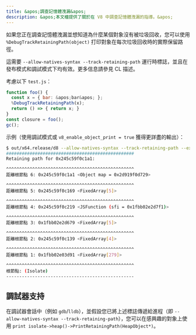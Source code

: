 ```yaml
---
title: &apos;調查記憶體洩漏&apos;
description: &apos;本文檔提供了關於在 V8 中調查記憶體洩漏的指導。&apos;
---
```

如果您正在調查記憶體洩漏並想知道為什麼某個對象沒有被垃圾回收，您可以使用 `%DebugTrackRetainingPath(object)` 打印對象在每次垃圾回收時的實際保留路徑。

這需要 `--allow-natives-syntax --track-retaining-path` 運行時標誌，並且在發布模式和調試模式下均有效。更多信息請參見 CL 描述。

考慮以下 `test.js`：

```js
function foo() {
  const x = { bar: &apos;bar&apos; };
  %DebugTrackRetainingPath(x);
  return () => { return x; }
}
const closure = foo();
gc();
```

示例（使用調試模式或 `v8_enable_object_print = true` 獲得更詳盡的輸出）：

```bash
$ out/x64.release/d8 --allow-natives-syntax --track-retaining-path --expose-gc test.js
#################################################
Retaining path for 0x245c59f0c1a1:

^^^^^^^^^^^^^^^^^^^^^^^^^^^^^^^^^^^^^^^^^^^^^^^^^
距離根節點 6: 0x245c59f0c1a1 <Object map = 0x2d919f0d729>

^^^^^^^^^^^^^^^^^^^^^^^^^^^^^^^^^^^^^^^^^^^^^^^^^
距離根節點 5: 0x245c59f0c169 <FixedArray[5]>

^^^^^^^^^^^^^^^^^^^^^^^^^^^^^^^^^^^^^^^^^^^^^^^^^
距離根節點 4: 0x245c59f0c219 <JSFunction (sfi = 0x1fbb02e2d7f1)>

^^^^^^^^^^^^^^^^^^^^^^^^^^^^^^^^^^^^^^^^^^^^^^^^^
距離根節點 3: 0x1fbb02e2d679 <FixedArray[5]>

^^^^^^^^^^^^^^^^^^^^^^^^^^^^^^^^^^^^^^^^^^^^^^^^^
距離根節點 2: 0x245c59f0c139 <FixedArray[4]>

^^^^^^^^^^^^^^^^^^^^^^^^^^^^^^^^^^^^^^^^^^^^^^^^^
距離根節點 1: 0x1fbb02e03d91 <FixedArray[279]>

^^^^^^^^^^^^^^^^^^^^^^^^^^^^^^^^^^^^^^^^^^^^^^^^^
根節點: (Isolate)
-------------------------------------------------
```

## 調試器支持

在調試器會話中（例如 `gdb`/`lldb`），並假設您已將上述標誌傳遞給進程（即 `--allow-natives-syntax --track-retaining-path`），您可以在感興趣的對象上使用 `print isolate->heap()->PrintRetainingPath(HeapObject*)`。
